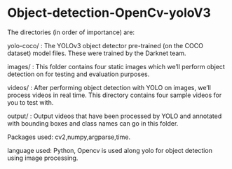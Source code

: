 # Object-detection-OpenCv-yoloV3

The directories (in order of importance) are:

yolo-coco/ : The YOLOv3 object detector pre-trained (on the COCO dataset) model files. These were trained by the Darknet team.

images/ : This folder contains four static images which we’ll perform object detection on for testing and evaluation purposes.

videos/ : After performing object detection with YOLO on images, we’ll process videos in real time. This directory contains four sample videos for you to test with.

output/ : Output videos that have been processed by YOLO and annotated with bounding boxes and class names can go in this folder.

Packages used: cv2,numpy,argparse,time. 

language used: Python, Opencv is used along yolo for object detection using image processing.
